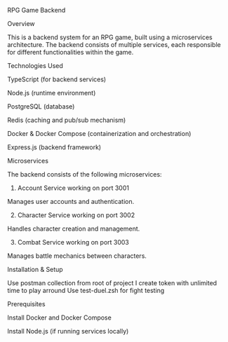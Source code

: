 RPG Game Backend

Overview

This is a backend system for an RPG game, built using a microservices architecture. The backend consists of multiple services, each responsible for different functionalities within the game.

Technologies Used

TypeScript (for backend services)

Node.js (runtime environment)

PostgreSQL (database)

Redis (caching and pub/sub mechanism)

Docker & Docker Compose (containerization and orchestration)

Express.js (backend framework)

Microservices

The backend consists of the following microservices:

1. Account Service working on port 3001

Manages user accounts and authentication.

 
2. Character Service working on port 3002

 Handles character creation and management.

3. Combat Service working on port 3003

Manages battle mechanics between characters.

 

Installation & Setup

Use postman collection from root of project
I create token with unlimited time to play arround 
Use test-duel.zsh for fight testing 

Prerequisites

Install Docker and Docker Compose

Install Node.js (if running services locally)
